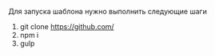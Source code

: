 Для запуска шаблона нужно выполнить следующие шаги

1. git clone https://github.com/
2. npm i
3. gulp